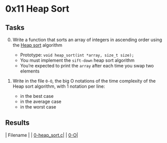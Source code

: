 # 0x11 Heap Sort

## Tasks

0. Write a function that sorts an array of integers in ascending order using the [Heap sort](https://en.wikipedia.org/wiki/Heapsort) algorithm

    * Prototype: `void heap_sort(int *array, size_t size);`
    * You must implement the `sift-down` heap sort algorithm
    * You’re expected to print the `array` after each time you swap two elements

1. Write in the file `0-O`, the big O notations of the time complexity of the Heap sort algorithm, with 1 notation per line:

    * in the best case
    * in the average case
    * in the worst case

## Results

| Filename |
| [0-heap_sort.c]()|
| [0-O]()|
